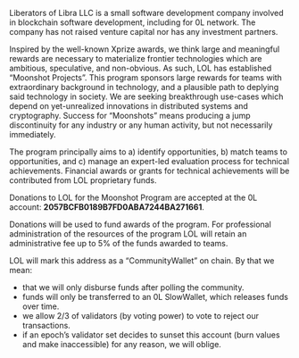 Liberators of Libra LLC is a small software development company involved in blockchain software development, including for 0L network. The company has not raised venture capital nor has any investment partners.

Inspired by the well-known Xprize awards, we think large and meaningful rewards are necessary to materialize frontier technologies which are ambitious, speculative, and non-obvious. As such, LOL has established “Moonshot Projects”. This program sponsors large rewards for teams with extraordinary background in technology, and a plausible path to deplying said technology in society. We are seeking breakthrough use-cases which depend on yet-unrealized innovations in distributed systems and cryptography. Success for “Moonshots” means producing a jump discontinuity for any industry or any human activity, but not necessarily immediately.

The program principally aims to a) identify opportunities, b) match teams to opportunities, and c) manage an expert-led evaluation process for technical achievements. Financial awards or grants for technical achievements will be contributed from LOL proprietary funds.

Donations to LOL for the Moonshot Program are accepted at the 0L account: **2057BCFB0189B7FD0ABA7244BA271661**.

Donations will be used to fund awards of the program. For professional administration of the resources of the program LOL will retain an administrative fee up to 5% of the funds awarded to teams.

LOL will mark this address as a “CommunityWallet” on chain. By that we mean:

- that we will only disburse funds after polling the community.
- funds will only be transferred to an 0L SlowWallet, which releases funds over time.
- we allow 2/3 of validators (by voting power) to vote to reject our transactions.
- if an epoch’s validator set decides to sunset this account (burn values and make inaccessible) for any reason, we will oblige.
